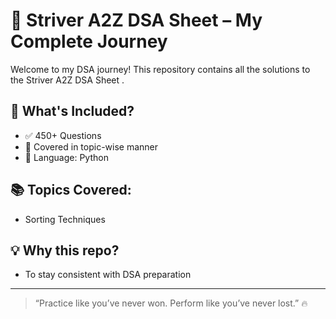 # 🚀 Striver A2Z DSA Sheet – My Complete Journey

Welcome to my DSA journey! This repository contains all the solutions to the Striver A2Z DSA Sheet .

## 📌 What's Included?
- ✅ 450+ Questions
- 🔄 Covered in topic-wise manner
- 📂 Language: Python 

## 📚 Topics Covered:
- Sorting Techniques


## 💡 Why this repo?
- To stay consistent with DSA preparation

---

> “Practice like you’ve never won. Perform like you’ve never lost.” 🔥

